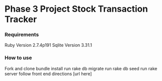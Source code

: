 # Phase 3 Project Stock Transaction Tracker


### Requirements

Ruby Version 2.7.4p191
Sqlite Version 3.31.1

### How to use

Fork and clone
bundle install
run rake db migrate
run rake db seed
run rake server
follow front end directions [url here]
